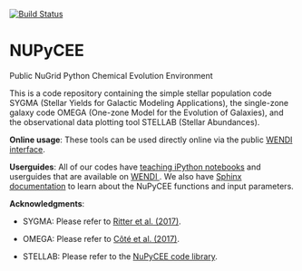[![Build Status](https://travis-ci.org/NuGrid/NuPyCEE.svg?branch=master)](https://travis-ci.org/NuGrid/NuPyCEE)

NUPyCEE
=======

Public NuGrid Python Chemical Evolution Environment

This is a code repository containing the simple stellar population code SYGMA (Stellar Yields for Galactic Modeling Applications), the single-zone galaxy code OMEGA (One-zone Model for the Evolution of Galaxies), and the observational data plotting tool STELLAB (Stellar Abundances). 

**Online usage**: These tools can be used directly online via the public <a href="http://www.nugridstars.org/projects/wendi">WENDI interface</a>.

**Userguides**: All of our codes have <a href="http://nugrid.github.io/NuPyCEE/teaching.html">teaching iPython notebooks</a> and userguides that are available on <a href="http://www.nugridstars.org/projects/wendi">WENDI </a>. We also have <a href="http://nugrid.github.io/NuPyCEE/SPHINX/build/html/index.html">Sphinx documentation</a> to learn about the NuPyCEE functions and input parameters.

**Acknowledgments**: 

* SYGMA: Please refer to <a href="http://adsabs.harvard.edu/abs/2017arXiv171109172R">Ritter et al. (2017)</a>.

* OMEGA: Please refer to <a href="http://adsabs.harvard.edu/abs/2016arXiv160407824C">Côté et al. (2017)</a>.

* STELLAB: Please refer to the <a href="http://adsabs.harvard.edu/abs/2016ascl.soft10015R">NuPyCEE code library</a>.

